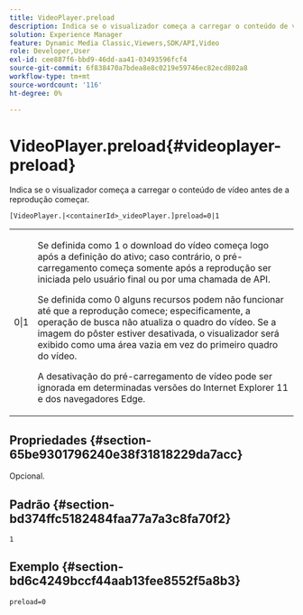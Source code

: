 ```yaml
---
title: VideoPlayer.preload
description: Indica se o visualizador começa a carregar o conteúdo de vídeo antes de a reprodução começar.
solution: Experience Manager
feature: Dynamic Media Classic,Viewers,SDK/API,Video
role: Developer,User
exl-id: cee887f6-bbd9-46dd-aa41-03493596fcf4
source-git-commit: 6f838470a7bdea8e8c0219e59746ec82ecd802a8
workflow-type: tm+mt
source-wordcount: '116'
ht-degree: 0%

---
```


# VideoPlayer.preload{#videoplayer-preload}

Indica se o visualizador começa a carregar o conteúdo de vídeo antes de a reprodução começar.

`[VideoPlayer.|<containerId>_videoPlayer.]preload=0|1`

<table id="table_AE7AAFA9B4374E31B51D06511EB96401"> 
 <tbody> 
  <tr> 
   <td colname="col1"> <p> <span class="codeph"> 0|1 </span> </p> </td> 
   <td colname="col2"> <p> Se definida como <span class="codeph"> 1 </span> o download do vídeo começa logo após a definição do ativo; caso contrário, o pré-carregamento começa somente após a reprodução ser iniciada pelo usuário final ou por uma chamada de API. </p> <p>Se definida como <span class="codeph"> 0 </span> alguns recursos podem não funcionar até que a reprodução comece; especificamente, a operação de busca não atualiza o quadro do vídeo. Se a imagem do pôster estiver desativada, o visualizador será exibido como uma área vazia em vez do primeiro quadro do vídeo. </p> <p>A desativação do pré-carregamento de vídeo pode ser ignorada em determinadas versões do Internet Explorer 11 e dos navegadores Edge. </p> </td> 
  </tr> 
 </tbody> 
</table>

## Propriedades {#section-65be9301796240e38f31818229da7acc}

Opcional.

## Padrão {#section-bd374ffc5182484faa77a7a3c8fa70f2}

`1`

## Exemplo {#section-bd6c4249bccf44aab13fee8552f5a8b3}

`preload=0`
